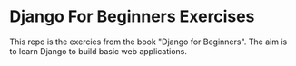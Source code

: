 # Django For Beginners Exercises

This repo is the exercies from the book "Django for Beginners". The aim is to learn Django to build basic web applications.
